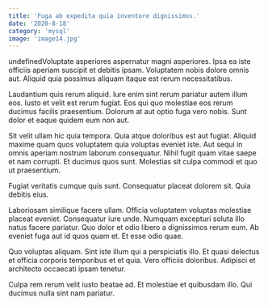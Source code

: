 ```yaml
---
title: 'Fuga ab expedita quia inventore dignissimos.'
date: '2020-8-18'
category: 'mysql'
image: 'image14.jpg'
---
```


undefinedVoluptate asperiores aspernatur magni asperiores. Ipsa ea iste officiis aperiam suscipit et debitis ipsam. Voluptatem nobis dolore omnis aut. Aliquid quia possimus aliquam itaque est rerum necessitatibus.
 Laudantium quis rerum aliquid. Iure enim sint rerum pariatur autem illum eos. Iusto et velit est rerum fugiat. Eos qui quo molestiae eos rerum ducimus facilis praesentium. Dolorum at aut optio fuga vero nobis. Sunt dolor et eaque quidem eum non aut.
 Sit velit ullam hic quia tempora. Quia atque doloribus est aut fugiat. Aliquid maxime quam quos voluptatem quia voluptas eveniet iste.
Aut sequi in omnis aperiam nostrum laborum consequatur. Nihil fugit quam vitae saepe et nam corrupti. Et ducimus quos sunt. Molestias sit culpa commodi et quo ut praesentium.
 Fugiat veritatis cumque quis sunt. Consequatur placeat dolorem sit. Quia debitis eius.
 Laboriosam similique facere ullam. Officia voluptatem voluptas molestiae placeat eveniet. Consequatur iure unde.
Numquam excepturi soluta illo natus facere pariatur. Quo dolor et odio libero a dignissimos rerum eum. Ab eveniet fuga aut id quos quam et. Et esse odio quae.
 Quo voluptas aliquam. Sint iste illum qui a perspiciatis illo. Et quasi delectus et officia corporis temporibus et et quia. Vero officiis doloribus. Adipisci et architecto occaecati ipsam tenetur.
 Culpa rem rerum velit iusto beatae ad. Et molestiae et quibusdam illo. Qui ducimus nulla sint nam pariatur.

